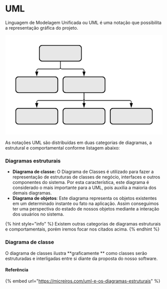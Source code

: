 # UML

Linguagem de Modelagem Unificada ou UML é uma notação que possibilita a representação gráfica do projeto.

![](<../.gitbook/assets/image (7).png>)

As notações UML são distribuídas em duas categorias de diagramas, a estrutural e comportamental conforme listagem abaixo:

### Diagramas estruturais

* **Diagrama de classe:** O Diagrama de Classes é utilizado para fazer a representação de estruturas de classes de negócio, interfaces e outros componentes do sistema. Por esta característica, este diagrama é considerado o mais importante para a UML, pois auxilia a maioria dos demais diagramas.
* **Diagrama de objetos**: Este diagrama representa os objetos existentes em um determinado instante ou fato  na aplicação. Assim conseguimos ter uma perspectiva do estado de nossos objetos mediante a interação dos usuários no sistema.&#x20;

{% hint style="info" %}
Existem outras categorias de diagramas estruturais e comportamentais, porém iremos focar nos citados acima.
{% endhint %}

### Diagrama de classe

O diagrama de classes ilustra **graficamente ** como classes serão estruturadas e interligadas entre si diante da proposta do nosso software.



#### Referência

{% embed url="https://micreiros.com/uml-e-os-diagramas-estruturais" %}
